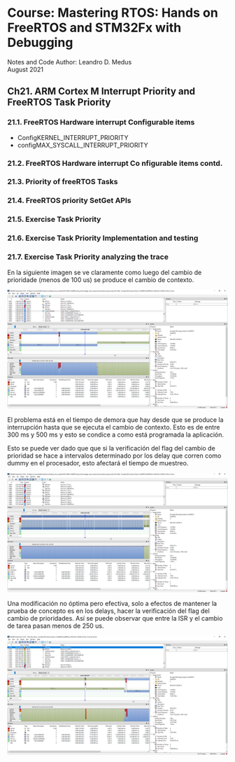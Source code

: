 # Course: Mastering RTOS: Hands on FreeRTOS and STM32Fx with Debugging

Notes and Code Author: Leandro D. Medus  
August 2021

## Ch21. ARM Cortex M Interrupt Priority and  FreeRTOS Task Priority

### 21.1. FreeRTOS Hardware interrupt Configurable items


* ConfigKERNEL_INTERRUPT_PRIORITY 
* configMAX_SYSCALL_INTERRUPT_PRIORITY


### 21.2. FreeRTOS Hardware interrupt Co nfigurable items contd.

### 21.3. Priority of freeRTOS Tasks

### 21.4. FreeRTOS priority SetGet APIs

### 21.5. Exercise  Task Priority

### 21.6. Exercise  Task Priority Implementation and testing

### 21.7. Exercise  Task Priority analyzing the trace


En la siguiente imagen se ve claramente como luego del cambio de prioridade (menos de 100 us) se produce el cambio de contexto.

![log_cambio_prioridades](img/log_cambio_prioridades.png)

El problema está en el tiempo de demora que hay desde que se produce la interrupción hasta que se ejecuta el cambio de contexto. Esto es de entre 300 ms y 500 ms y esto se condice a como está programada la aplicación. 

Esto se puede ver dado que que si la verificación del flag del cambio de prioridad se hace a intervalos determinado por los delay que corren como dummy en el procesador, esto afectará el tiempo de muestreo.

![log_cambio_prioridades_300ms](img/log_cambio_prioridades_300ms.png)

Una modificación no óptima pero efectiva, solo a efectos de mantener la prueba de concepto es en los delays, hacer la verificación del flag del cambio de prioridades. Así se puede observar que entre la ISR y el cambio de tarea pasan menos de 250 us.

![log_cambio_prioridades_Correcto](img/log_cambio_prioridades_Correcto.png)

